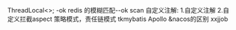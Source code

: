 ThreadLocal<>; -ok
redis 的模糊匹配--ok  scan
自定义注解:
1.自定义注解
2.自定义拦截aspect
策略模式，责任链模式
tkmybatis
Apollo &nacos的区别
xxjjob
